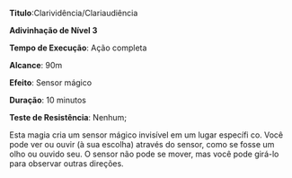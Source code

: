 **Titulo**:Clarividência/Clariaudiência

**Adivinhação de Nível 3**

**Tempo de Execução**: Ação completa

**Alcance**: 90m

**Efeito**: Sensor mágico

**Duração**: 10 minutos

**Teste de Resistência**: Nenhum;

Esta magia cria um sensor mágico invisível em um lugar específi co. Você pode ver ou ouvir (à sua escolha) através do sensor, como se fosse um olho ou ouvido seu. O sensor não pode se mover, mas você pode girá-lo para observar outras direções.
